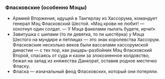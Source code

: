 ### Фласковские (особенно Мэцы)
* Армией Вторжения, идущей в Тангерлау из Хассорума, командует генерал Мэц Фласковский Шестой. «Мэц крови не любит! — хохотнул один солдат. — У Мэца факелами пылать будете, ирчи!»
* Завитушка с шипами (то ли девятка, то ли шестёрка) у Мэца Шестого на мундире и петлицах — это знак королевства Хассорум. Фласковские несколько веков были вассалами хассорумской династии — с тех пор, как рыцарь-разбойник Мэц Фласковский Второй, спасаясь от суда и казни за злокозненное колдовство, бежал на запад из княжества Данкорат, оставив родное местечко Фласку.
* Фласка — изначальный феод Фласковских, который они потеряли.
